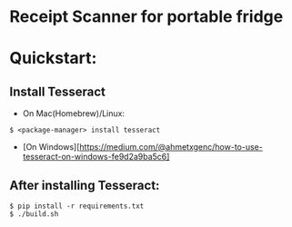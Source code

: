 # Receipt Scanner for portable fridge


# Quickstart:
## Install Tesseract 
   - On Mac(Homebrew)/Linux:
   ``` console
   $ <package-manager> install tesseract
   ```
   - [On Windows][https://medium.com/@ahmetxgenc/how-to-use-tesseract-on-windows-fe9d2a9ba5c6]

## After installing Tesseract:
```console
$ pip install -r requirements.txt
$ ./build.sh

```
